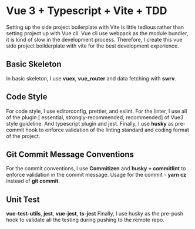 # Vue 3 + Typescript + Vite + TDD
Setting up the side project boilerplate with Vite is little tedious rather than setting project up with Vue cli.
Vue cli use webpack as the module bundler, it is kind of slow in the development process. Therefore, I create this vue side project boilderplate with vite for the best development experience.
## Basic Skeleton
In basic skeleton, I use **vuex**, **vue_router** and data fetching with **swrv**.
## Code Style
For code style, I use editorconfig, prettier, and eslint. For the linter, I use all of the plugin [ essential, strongly-recommended, recommended] of Vue3 style guideline. And typescript plugin and jest. Finally, I use **husky** as pre-commit hook to enforce validation of the linting standard and coding format of the project.
## Git Commit Message Conventions
For the commit conventions, I use **Commitizen** and **husky + commitlint** to enforce validation in the commit message.
Usage for the commit - **yarn cz** instead of **git commit**.
## Unit Test
**vue-test-utils**, **jest**, **vue-jest**, **ts-jest**
Finally, I use husky as the pre-push hook to validate all the testing during pushing to the remote repo.
